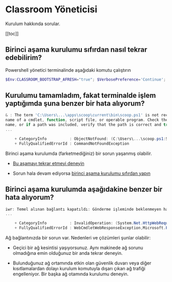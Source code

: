 # Classroom Yöneticisi

Kurulum hakkında sorular.

[[toc]]

## Birinci aşama kurulumu sıfırdan nasıl tekrar edebilirim?

Powershell yönetici terminalinde aşağıdaki komutu çalıştırın

```ps1
$Env:CLASSROOM_BOOTSTRAP_AFRESH="true"; $VerbosePreference='Continue'; Set-ExecutionPolicy Unrestricted -Scope CurrentUser -Force; iwr -useb https://get.classroom.alaturka.dev/classroom | iex
```

## Kurulumu tamamladım, fakat terminalde işlem yaptığımda şuna benzer bir hata alıyorum?

```ps1
& : The term 'C:\Users\...\apps\scoop\current\bin\scoop.ps1' is not recognized as the
name of a cmdlet, function, script file, or operable program. Check the spelling of the
name, or if a path was included, verify that the path is correct and try again.
...

    + CategoryInfo          : ObjectNotFound: (C:\Users\...\scoop.ps1:String) [], CommandNotFoundException
    + FullyQualifiedErrorId : CommandNotFoundException
```

Birinci aşama kurulumda (farketmediğiniz) bir sorun yaşanmış olabilir.

- [Bu aşamayı tekrar etmeyi deneyin](/intro/install.html#birinci-asama-onyukleme)

- Sorun hala devam ediyorsa [birinci aşama kurulumu sıfırdan yapın](#birinci-asama-kurulumu-sifirdan-nasil-tekrar-edebilirim)

## Birinci aşama kurulumda aşağıdakine benzer bir hata alıyorum?

```ps1
iwr: Temel alınan bağlantı kapatıldı: Gönderme işleminde beklenmeyen hata oluştu.
...

    + CategoryInfo          : InvalidOperation: (System.Net.HttpWebRequest:HttpWebRequest) [Invoke-WebRequest], WebException
    + FullyQualifiedErrorId : WebCmdletWebResponseException,Microsoft.PowerShell.Commands.InvokeWebRequestCommand
```

Ağ bağlantınızda bir sorun var.  Nedenleri ve çözümleri şunlar olabilir:

- Geçici bir ağ kesintisi yaşıyorsunuz.  Aynı makinede ağ sorunu olmadığına emin olduğunuz bir anda tekrar deneyin.

- Bulunduğunuz ağ ortamında etkin olan güvenlik duvarı veya diğer kısıtlamalardan dolayı kurulum komutuyla dışarı çıkan
  ağ trafiği engelleniyor.  Bir başka ağ otamında kurulumu deneyin.
